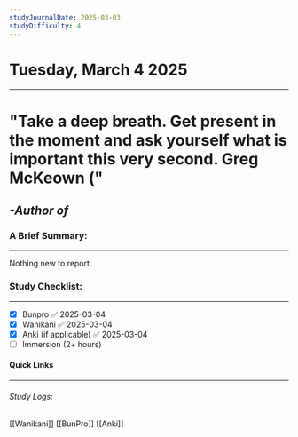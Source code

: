 ```yaml
---
studyJournalDate: 2025-03-03
studyDifficulty: 4
---
```


# Tuesday, March 4 2025
---
# "Take a deep breath. Get present in the moment and ask yourself what is important this very second. Greg McKeown ("

## *-Author of*


### A Brief Summary:
---
Nothing new to report.

### Study Checklist:
---
- [x] Bunpro ✅ 2025-03-04
- [x] Wanikani ✅ 2025-03-04
- [x] Anki (if applicable) ✅ 2025-03-04
- [ ] Immersion (2+ hours)

#### Quick Links
---
###### Study Logs:
[[Wanikani]]
[[BunPro]]
[[Anki]]